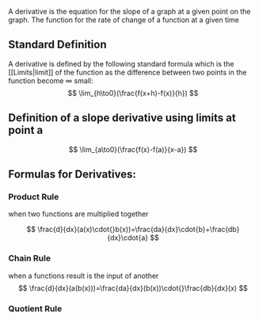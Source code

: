 A derivative is the equation for the slope of a graph at a given point on the graph. The function for the rate of change of a function at a given time

## Standard Definition
A derivative is defined by the following standard formula which is the [[Limits|limit]] of the function as the difference between two points in the function become $\infty$ small:
$$ \lim_{h\to0}(\frac{f(x+h)-f(x)}{h}) $$
## Definition of a slope derivative using limits at point a
$$
 \lim_{a\to0}(\frac{f(x)-f(a)}{x-a}) 
$$
## Formulas for Derivatives:
### Product Rule
when two functions are multiplied together

$$
\frac{d}{dx}(a(x)\cdot{}b(x))=\frac{da}{dx}\cdot{b}+\frac{db}{dx}\cdot{a}
$$
### Chain Rule
when a functions result is the input of another
$$
\frac{d}{dx}(a(b(x)))=\frac{da}{dx}(b(x))\cdot{}\frac{db}{dx}(x)
$$
### Quotient Rule
